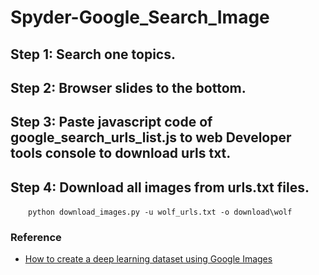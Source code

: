 # Spyder-Google_Search_Image

## Step 1: Search one topics.
## Step 2: Browser slides to the bottom.
## Step 3: Paste javascript code of google_search_urls_list.js to web Developer tools console to download urls txt.
## Step 4: Download all images from urls.txt files.
&emsp;&emsp;`python download_images.py -u wolf_urls.txt -o download\wolf`

### Reference
* [How to create a deep learning dataset using Google Images](https://www.pyimagesearch.com/2017/12/04/how-to-create-a-deep-learning-dataset-using-google-images/)